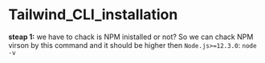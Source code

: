 # Tailwind_CLI_installation

**steap 1:**
we have to chack is NPM inistalled or not?
So we can chack NPM virson by this command and it should be higher then `Node.js>=12.3.0`:
`node -v`
